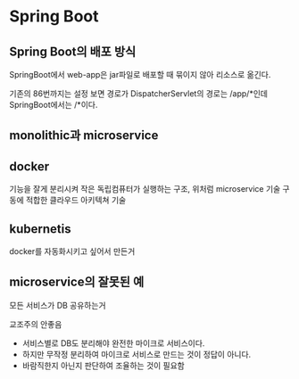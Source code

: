 # Spring Boot

## Spring Boot의 배포 방식
SpringBoot에서 
web-app은 jar파일로 배포할 때 묶이지 않아 리소스로 옮긴다.


기존의 86번까지는 설정 보면 경로가 DispatcherServlet의 경로는 /app/*인데 SpringBoot에서는 /*이다.


## monolithic과 microservice

## docker
기능을 잘게 분리시켜 작은 독립컴퓨터가 실행하는 구조,
위처럼 microservice 기술 구동에 적합한 클라우드 아키텍쳐 기술


## kubernetis
docker를 자동화시키고 싶어서 만든거


## microservice의 잘못된 예
모든 서비스가 DB 공유하는거

교조주의 안좋음
- 서비스별로 DB도 분리해야 완전한 마이크로 서비스이다.
- 하지만 무작정 분리하여 마이크로 서비스로 만드는 것이 정답이 아니다. 
- 바람직한지 아닌지 판단하여 조율하는 것이 필요함
